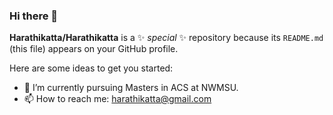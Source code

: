 ### Hi there 👋


**Harathikatta/Harathikatta** is a ✨ _special_ ✨ repository because its `README.md` (this file) appears on your GitHub profile.

Here are some ideas to get you started:

- 🔭 I’m currently pursuing Masters in ACS at NWMSU.
- 📫 How to reach me: harathikatta@gmail.com


